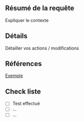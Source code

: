 ## Résumé de la requête

Expliquer le contexte

## Détails

Détailler vos actions / modifications

## Références
[Exemple](www.google.com)

## Check liste
- [ ] Test effectué
- [ ] ...
- [ ] ...